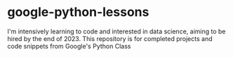 # google-python-lessons
I'm intensively learning to code and interested in data science, aiming to be hired by the end of 2023. This repository is for completed projects and code snippets from Google's Python Class
